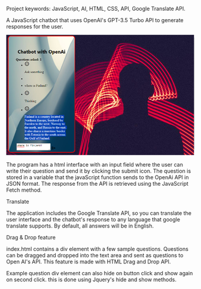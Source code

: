 Project keywords: JavaScript, AI, HTML, CSS, API, Google Translate API.

A JavaScript chatbot that uses OpenAI's GPT-3.5 Turbo API to generate responses for the user.

![alt text](chatbot.png)

The program has a html interface with an input field where the user can write their question and send it by clicking the submit icon. The question is stored in a variable that the javaScript function sends to the OpenAi API in JSON format. The response from the API is retrieved using the JavaScript Fetch method.

Translate

The application includes the Google Translate API, so you can translate the user interface and the chatbot's response to any language that google translate supports. By default, all answers will be in English.

Drag & Drop feature

index.html contains a div element with a few sample questions. Questions can be dragged and dropped into the text area and sent as questions to Open AI's API. This feature is made with HTML Drag and Drop API.

Example question div element can also hide on button click and show again on second click. this is done using Jquery's hide and show methods.




